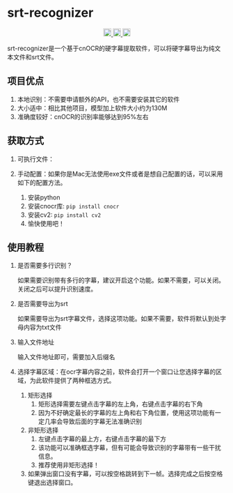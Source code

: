 # srt-recognizer
<p align="center">
  <a href="https://github.com/qyxtim/srt-recognizer/blob/master/LICENSE">
    <img height="18px" alt="License" src="https://img.shields.io/github/license/qyxtim/srt-recognizer">
  </a>
  <a href="https://github.com/qyxtim/modern-poetry/graphs/contributors">
    <img height="18px" alt="Contributors" src="https://img.shields.io/github/contributors/qyxtim/srt-recognizer.svg">
  </a>
  <a href="https://github.com/qyxtim/modern-poetry/graphs/contributors">
    <img height="18px" alt="Contributors" src="https://img.shields.io/badge/PR-welcome-green">
  </a>
</p>

srt-recognizer是一个基于cnOCR的硬字幕提取软件，可以将硬字幕导出为纯文本文件和srt文件。

## 项目优点

1. 本地识别：不需要申请额外的API，也不需要安装其它的软件
2. 大小适中：相比其他项目，模型加上软件大小约为130M
3. 准确度较好：cnOCR的识别率能够达到95%左右

## 获取方式

1. 可执行文件：

2. 手动配置：如果你是Mac无法使用exe文件或者是想自己配置的话，可以采用如下的配置方法。

	1. 安装python
	2. 安装cnocr库: `pip install cnocr `
	3. 安装cv2: `pip install cv2`
	4. 愉快使用吧！

## 使用教程

1. 是否需要多行识别？

	如果需要识别带有多行的字幕，建议开启这个功能。如果不需要，可以关闭。关闭之后可以提升识别速度。

2. 是否需要导出为srt

	如果需要导出为srt字幕文件，选择这项功能。如果不需要，软件将默认到处字母内容为txt文件

3. 输入文件地址

	输入文件地址即可，需要加入后缀名

4. 选择字幕区域：在ocr字幕内容之前，软件会打开一个窗口让您选择字幕的区域，为此软件提供了两种框选方式。
	1. 矩形选择
		1. 矩形选择需要左键点击字幕的左上角，右键点击字幕的右下角
		2. 因为不好确定最长的字幕的左上角和右下角位置，使用这项功能有一定几率会导致后面的字幕无法准确识别
	2. 非矩形选择
		1. 左键点击字幕的最上方，右键点击字幕的最下方
		2. 该功能可以准确框选字幕，但有可能会导致识别的字幕带有一些干扰信息。
		3. 推荐使用非矩形选择！
	3. 如果弹出窗口没有字幕，可以按空格跳转到下一帧。选择完成之后按空格键退出选择窗口。
